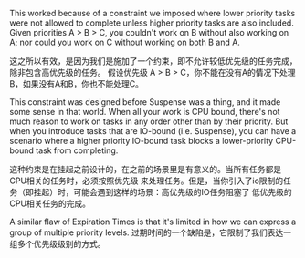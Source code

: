 This worked because of a constraint we imposed where lower priority tasks
were not allowed to complete unless higher priority tasks are also included.
Given priorities A > B > C, you couldn't work on B without also working on A;
nor could you work on C without working on both B and A.

这之所以有效，是因为我们是施加了一个约束，即不允许较低优先级的任务完成，除非包含高优先级的任务。
假设优先级 A > B > C，你不能在没有A的情况下处理B，如果没有A和B，你也不能处理C。


This constraint was designed before Suspense was a thing, and it made some
sense in that world. When all your work is CPU bound, there's not much reason
to work on tasks in any order other than by their priority. But when you
introduce tasks that are IO-bound (i.e. Suspense), you can have a scenario
where a higher priority IO-bound task blocks a lower-priority CPU-bound
task from completing.

这种约束是在挂起之前设计的，在之前的场景里是有意义的。当所有任务都是CPU相关的任务时，必须按照优先级
来处理任务。但是，当你引入了io限制的任务（即挂起）时，可能会遇到这样的场景：高优先级的IO任务阻塞了
低优先级的CPU相关任务的完成。

A similar flaw of Expiration Times is that it's limited in how we can express a
group of multiple priority levels.
过期时间的一个缺陷是，它限制了我们表达一组多个优先级级别的方式。
